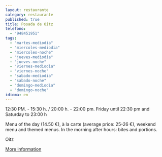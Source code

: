 ```yaml
---
layout: restaurante
category: restaurante
published: true
title: Posada de Oitz
telefono:
  - "948451951"
tags:
  - "martes-mediodia"
  - "miercoles-mediodia"
  - "miercoles-noche"
  - "jueves-mediodia"
  - "jueves-noche"
  - "viernes-mediodia"
  - "viernes-noche"
  - "sabado-mediodia"
  - "sabado-noche"
  - "domingo-mediodia"
  - "domingo-noche"
idioma: en
---
```


12:30 PM. - 15:30 h. / 20:00 h. - 22:00 pm. Friday until 22:30 pm and Saturday to 23:00 h

Menu of the day (14.50 €), à la carte (average price: 25-26 €), weekend menu and themed menus. In the morning after hours: bites and portions.

Oitz

[More information](http://www.consorciobertiz.org/consorcio/dondecomer/restaurantes/oitz-es-0-188/posada-de-oitz-es.html)
